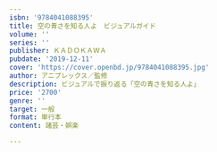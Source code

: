 ```yaml
---
isbn: '9784041088395'
title: 空の青さを知る人よ　ビジュアルガイド
volume: ''
series: ''
publisher: ＫＡＤＯＫＡＷＡ
pubdate: '2019-12-11'
cover: 'https://cover.openbd.jp/9784041088395.jpg'
author: アニプレックス／監修
description: ビジュアルで振り返る「空の青さを知る人よ」
price: '2700'
genre: ''
target: 一般
format: 単行本
content: 諸芸・娯楽

---
```

